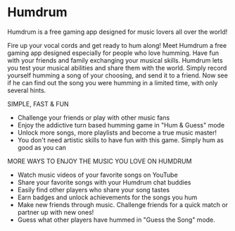# Humdrum
Humdrum is a free gaming app designed for music lovers all over the world!

Fire up your vocal cords and get ready to hum along! 
Meet Humdrum a free gaming app designed especially for people who love humming. Have fun with your friends and family exchanging your musical skills. Humdrum lets you test your musical abilities and share them with the world. Simply record yourself humming a song of your choosing, and send it to a friend. Now see if he can find out the song you were humming in a limited time, with only several hints.

SIMPLE, FAST & FUN
* Challenge your friends or play with other music fans 
* Enjoy the addictive turn based humming game in "Hum & Guess" mode
* Unlock more songs, more playlists and become a true music master!
* You don't need artistic skills to have fun with this game. Simply hum as good as you can

MORE WAYS TO ENJOY THE MUSIC YOU LOVE ON HUMDRUM
* Watch music videos of your favorite songs on YouTube
* Share your favorite songs with your Humdrum chat buddies
* Easily find other players who share your song tastes
* Earn badges and unlock achievements for the songs you hum
* Make new friends through music. Challenge friends for a quick match or partner up with new ones!
* Guess what other players have hummed in "Guess the Song" mode.

